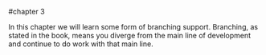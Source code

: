 #chapter 3

In this chapter we will learn some form of branching support. Branching, as stated in the book, means you diverge from the main line of development and continue to do work with that main line.